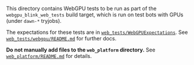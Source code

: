 This directory contains WebGPU tests to be run as part of the
`webgpu_blink_web_tests` build target, which is run on test bots with GPUs
(under `dawn-*` tryjobs).

The expectations for these tests are in
[`web_tests/WebGPUExpectations`](../../WebGPUExpectations).
See [`web_tests/webgpu/README.md`](../../webgpu/README.md) for further docs.

**Do not manually add files to the `web_platform` directory.**
See [`web_platform/README.md`](web_platform/README.md) for details.
